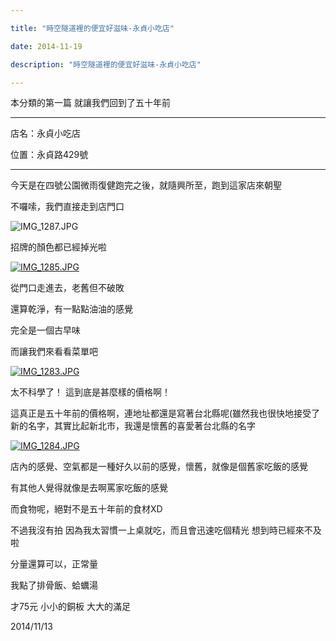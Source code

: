 ```yaml
---

title: "時空隧道裡的便宜好滋味-永貞小吃店"

date: 2014-11-19

description: "時空隧道裡的便宜好滋味-永貞小吃店"

---
```




本分類的第一篇 就讓我們回到了五十年前



  



* * *



  



  



店名：永貞小吃店



  



位置：永貞路429號



  



* * *



  



  



今天是在四號公園微雨復健跑完之後，就隨興所至，跑到這家店來朝聖



  



不囉嗦，我們直接走到店門口



  



![IMG_1287.JPG](//pic.pimg.tw/jjcl52/1416405839-3994045920_l.jpg?v=1416405908)



  



招牌的顏色都已經掉光啦



  



  



[![IMG_1285.JPG](//pic.pimg.tw/jjcl52/1416405831-1235164969_l.jpg?v=1416405908)](http://jjcl52.pixnet.net/album/photo/559702258)



  



從門口走進去，老舊但不破敗



  



還算乾淨，有一點點油油的感覺



  



完全是一個古早味



  



  



而讓我們來看看菜單吧



  



[![IMG_1283.JPG](//pic.pimg.tw/jjcl52/1416405822-2393467480_l.jpg?v=1416405908)](http://jjcl52.pixnet.net/album/photo/559702255)



  



太不科學了！ 這到底是甚麼樣的價格啊！



  



這真正是五十年前的價格啊，連地址都還是寫著台北縣呢(雖然我也很快地接受了新的名字，其實比起新北市，我還是懷舊的喜愛著台北縣的名字



  



  



  



[![IMG_1284.JPG](//pic.pimg.tw/jjcl52/1416405827-2403754243_l.jpg?v=1416405908)](http://jjcl52.pixnet.net/album/photo/559702252)



  



店內的感覺、空氣都是一種好久以前的感覺，懷舊，就像是個舊家吃飯的感覺



  



有其他人覺得就像是去啊罵家吃飯的感覺



  



  



而食物呢，絕對不是五十年前的食材XD



  



不過我沒有拍 因為我太習慣一上桌就吃，而且會迅速吃個精光 想到時已經來不及啦



  



分量還算可以，正常量



  



我點了排骨飯、蛤蠣湯



  



才75元 小小的銅板 大大的滿足



  



  



2014/11/13



  



